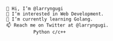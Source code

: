 
    👋 Hi, I’m @larryngugi
    👀 I’m interested in Web Development.
    🌱 I’m currently learning Golang.
    📫 Reach me on Twitter at @larryngugi.
              Python c/c++ 





<!---
LarryNgugi/LarryNgugi is a ✨ special ✨ repository because its `README.md` (this file) appears on your GitHub profile.
You can click the Preview link to take a look at your changes.
--->
